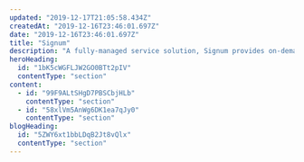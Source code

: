 ```yaml
---
updated: "2019-12-17T21:05:58.434Z"
createdAt: "2019-12-16T23:46:01.697Z"
date: "2019-12-16T23:46:01.697Z"
title: "Signum"
description: "A fully-managed service solution, Signum provides on-demand access, faster time to market and lower related costs than internal development."
heroHeading:
  id: "1bK5cWGFLJW2GO0BTt2pIV"
  contentType: "section"
content:
  - id: "99F9ALtSHgD7PBSCbjHLb"
    contentType: "section"
  - id: "58xlVm5AnWg6DK1ea7qJy0"
    contentType: "section"
blogHeading:
  id: "5ZWY6xt1bbLDqB2Jt8vQlx"
  contentType: "section"
---
```

